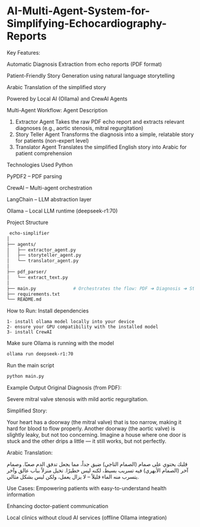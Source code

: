 # AI-Multi-Agent-System-for-Simplifying-Echocardiography-Reports

 Key Features:
 
 Automatic Diagnosis Extraction from echo reports (PDF format)

 Patient-Friendly Story Generation using natural language storytelling

 Arabic Translation of the simplified story

 Powered by Local AI (Ollama) and CrewAI Agents

 Multi-Agent Workflow:
Agent	Description
1. Extractor Agent	Takes the raw PDF echo report and extracts relevant diagnoses (e.g., aortic stenosis, mitral regurgitation)
2. Story Teller Agent	Transforms the diagnosis into a simple, relatable story for patients (non-expert level)
3. Translator Agent	Translates the simplified English story into Arabic for patient comprehension

 Technologies Used
Python

PyPDF2 – PDF parsing

CrewAI – Multi-agent orchestration

LangChain – LLM abstraction layer

Ollama – Local LLM runtime (deepseek-r1:70)

 Project Structure

```bash
 echo-simplifier
│
├── agents/
│   ├── extractor_agent.py
│   ├── storyteller_agent.py
│   └── translator_agent.py
│
├── pdf_parser/
│   └── extract_text.py
│
├── main.py              # Orchestrates the flow: PDF ➜ Diagnosis ➜ Story ➜ Arabic
├── requirements.txt
└── README.md
```
 How to Run:
Install dependencies
```
1- install ollama model locally into your device
2- ensure your GPU compatibility with the installed model
3- install CrewAI 
```
Make sure Ollama is running with the model

```bash
ollama run deepseek-r1:70
```
Run the main script
```bash
python main.py
```
 Example Output
Original Diagnosis (from PDF):

Severe mitral valve stenosis with mild aortic regurgitation.

 Simplified Story:

Your heart has a doorway (the mitral valve) that is too narrow, making it hard for blood to flow properly. Another doorway (the aortic valve) is slightly leaky, but not too concerning. Imagine a house where one door is stuck and the other drips a little — it still works, but not perfectly.

 Arabic Translation:

قلبك يحتوي على صمام (الصمام التاجي) ضيق جداً، مما يجعل تدفق الدم صعبًا. وصمام آخر (الصمام الأبهري) فيه تسريب بسيط، لكنه ليس خطيرًا. تخيل منزلاً بباب عالق وآخر يتسرب منه الماء قليلاً – لا يزال يعمل، ولكن ليس بشكل مثالي.



 Use Cases:
Empowering patients with easy-to-understand health information

Enhancing doctor-patient communication

Local clinics without cloud AI services (offline Ollama integration)
